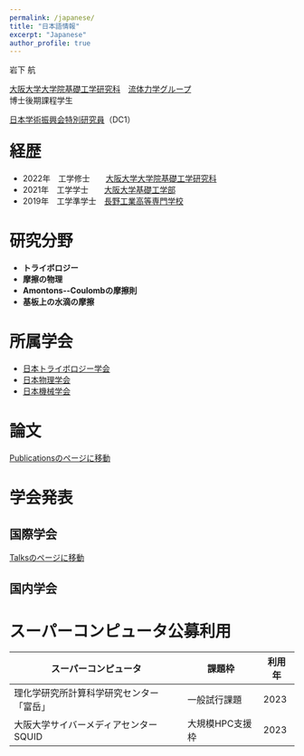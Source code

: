 ```yaml
---
permalink: /japanese/
title: "日本語情報"
excerpt: "Japanese"
author_profile: true
---
```


岩下 航 <br>
<p style="margin-bottom: 0.5em; "></p>

[大阪大学大学院基礎工学研究科](https://www.es.osaka-u.ac.jp/ja/)　[流体力学グループ](https://fm.me.es.osaka-u.ac.jp/index.html) <br>
博士後期課程学生 <br>
<p style="margin-bottom: 0.5em; "></p>

[日本学術振興会特別研究員](https://www.jsps.go.jp/j-pd/index.html)（DC1）

<p style="margin-bottom: -1em; "></p>

経歴
=====

* 2022年　工学修士　　[大阪大学大学院基礎工学研究科](https://www.es.osaka-u.ac.jp/ja/)
* 2021年　工学学士　　[大阪大学基礎工学部](https://www.es.osaka-u.ac.jp/ja/)
* 2019年　工学準学士　[長野工業高等専門学校](https://www.nagano-nct.ac.jp/english/index.php)

<p style="margin-bottom: 1.5em; "></p>

研究分野
======
* <b>トライボロジー</b>
* <b>摩擦の物理</b>
* <b>Amontons--Coulombの摩擦則</b>
* <b>基板上の水滴の摩擦</b>

所属学会
=====
* [日本トライボロジー学会](https://www.tribology.jp/index.html)
* [日本物理学会](https://www.jps.or.jp/)
* [日本機械学会](https://www.jsme.or.jp/)

<p style="margin-bottom: 2em; "></p>

論文
=====
[Publicationsのページに移動](https://wataiwashi.github.io/publications/)

学会発表
=====
国際学会
------
[Talksのページに移動](https://wataiwashi.github.io/talks/)

国内学会
-------

<p style="margin-bottom: 1.5em; "></p>

スーパーコンピュータ公募利用
=====

|  スーパーコンピュータ  |  課題枠  |  利用年  |
| ---- | ---- | ---- |
|  理化学研究所計算科学研究センター 「富岳」  |  一般試行課題  | 2023 |
|  大阪大学サイバーメディアセンター SQUID  |  大規模HPC支援枠  | 2023 |
